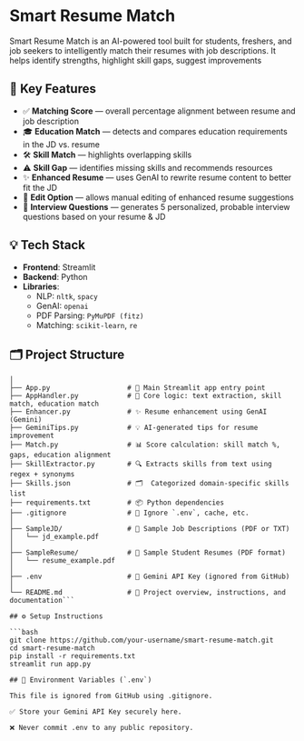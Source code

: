 # Smart Resume Match
Smart Resume Match is an AI-powered tool built for students, freshers, and job seekers to intelligently match their resumes with job descriptions. It helps identify strengths, highlight skill gaps, suggest improvements

## 🚀 Key Features

- ✅ **Matching Score** — overall percentage alignment between resume and job description  
- 🎓 **Education Match** — detects and compares education requirements in the JD vs. resume  
- 🛠️ **Skill Match** — highlights overlapping skills  
- ⚠️ **Skill Gap** — identifies missing skills and recommends resources  
- ✨ **Enhanced Resume** — uses GenAI to rewrite resume content to better fit the JD  
- 📝 **Edit Option** — allows manual editing of enhanced resume suggestions  
- 🎤 **Interview Questions** — generates 5 personalized, probable interview questions based on your resume & JD  
## 💡 Tech Stack

- **Frontend**: Streamlit  
- **Backend**: Python  
- **Libraries**: 
  - NLP: `nltk`, `spacy`
  - GenAI: `openai`
  - PDF Parsing: `PyMuPDF (fitz)`
  - Matching: `scikit-learn`, `re`
## 🗂️ Project Structure
```smart-resume-match/
│
├── App.py                   # 🚀 Main Streamlit app entry point
├── AppHandler.py            # 🧠 Core logic: text extraction, skill match, education match
├── Enhancer.py              # ✨ Resume enhancement using GenAI (Gemini)
├── GeminiTips.py            # 💡 AI-generated tips for resume improvement
├── Match.py                 # 📊 Score calculation: skill match %, gaps, education alignment
├── SkillExtractor.py        # 🔍 Extracts skills from text using regex + synonyms
├── Skills.json              # 🗂️  Categorized domain-specific skills list
├── requirements.txt         # 📦 Python dependencies
├── .gitignore               # 🚫 Ignore `.env`, cache, etc.
│
├── SampleJD/                # 📝 Sample Job Descriptions (PDF or TXT)
│   └── jd_example.pdf
│
├── SampleResume/            # 📄 Sample Student Resumes (PDF format)
│   └── resume_example.pdf
│
├── .env                     # 🔐 Gemini API Key (ignored from GitHub)
│
└── README.md                # 📘 Project overview, instructions, and documentation```

## ⚙️ Setup Instructions

```bash
git clone https://github.com/your-username/smart-resume-match.git
cd smart-resume-match
pip install -r requirements.txt
streamlit run app.py

## 🔐 Environment Variables (`.env`)

This file is ignored from GitHub using .gitignore.

✅ Store your Gemini API Key securely here.

❌ Never commit .env to any public repository.

